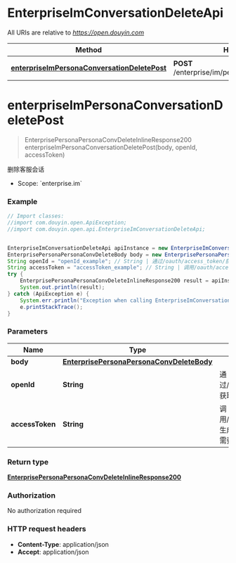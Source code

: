 # EnterpriseImConversationDeleteApi

All URIs are relative to *https://open.douyin.com*

Method | HTTP request | Description
------------- | ------------- | -------------
[**enterpriseImPersonaConversationDeletePost**](EnterpriseImConversationDeleteApi.md#enterpriseImPersonaConversationDeletePost) | **POST** /enterprise/im/persona/conversation/delete/ | 删除客服会话

<a name="enterpriseImPersonaConversationDeletePost"></a>
# **enterpriseImPersonaConversationDeletePost**
> EnterprisePersonaPersonaConvDeleteInlineResponse200 enterpriseImPersonaConversationDeletePost(body, openId, accessToken)

删除客服会话

* Scope: &#x60;enterprise.im&#x60; 

### Example
```java
// Import classes:
//import com.douyin.open.ApiException;
//import com.douyin.open.api.EnterpriseImConversationDeleteApi;


EnterpriseImConversationDeleteApi apiInstance = new EnterpriseImConversationDeleteApi();
EnterprisePersonaPersonaConvDeleteBody body = new EnterprisePersonaPersonaConvDeleteBody(); // EnterprisePersonaPersonaConvDeleteBody | 
String openId = "openId_example"; // String | 通过/oauth/access_token/获取，用户唯一标志
String accessToken = "accessToken_example"; // String | 调用/oauth/access_token/生成的token，此token需要用户授权。
try {
    EnterprisePersonaPersonaConvDeleteInlineResponse200 result = apiInstance.enterpriseImPersonaConversationDeletePost(body, openId, accessToken);
    System.out.println(result);
} catch (ApiException e) {
    System.err.println("Exception when calling EnterpriseImConversationDeleteApi#enterpriseImPersonaConversationDeletePost");
    e.printStackTrace();
}
```

### Parameters

Name | Type | Description  | Notes
------------- | ------------- | ------------- | -------------
 **body** | [**EnterprisePersonaPersonaConvDeleteBody**](EnterprisePersonaPersonaConvDeleteBody.md)|  |
 **openId** | **String**| 通过/oauth/access_token/获取，用户唯一标志 |
 **accessToken** | **String**| 调用/oauth/access_token/生成的token，此token需要用户授权。 |

### Return type

[**EnterprisePersonaPersonaConvDeleteInlineResponse200**](EnterprisePersonaPersonaConvDeleteInlineResponse200.md)

### Authorization

No authorization required

### HTTP request headers

 - **Content-Type**: application/json
 - **Accept**: application/json

